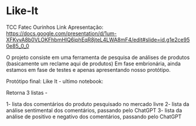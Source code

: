 # Like-It
TCC Fatec Ourinhos
Link Apresentação: https://docs.google.com/presentation/d/1um-XFKvvA8b0VLOKFhbmHlQ6iphEqR8jteL4LWA8mF4/edit#slide=id.g1e2ce950e85_0_0

O projeto consiste em uma ferramenta de pesquisa de análises de produtos (basicamente um reclame aqui de produtos)
Em fase embrionária, ainda estamos em fase de testes e apenas apresentando nosso protótipo.

Protótipo final: Like It - ultimo notebook:

Retorna 3 listas -

1- lista dos comentários do produto pesquisado no mercado livre 
2- lista da análise sentimental dos comentários, passando pelo ChatGPT 
3- lista da análise de positivo e negativo dos comentários, passando pelo ChatGPT 

